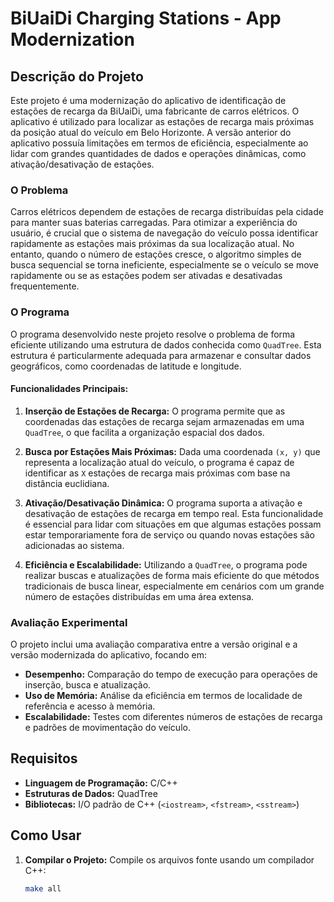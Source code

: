 # BiUaiDi Charging Stations - App Modernization

## Descrição do Projeto

Este projeto é uma modernização do aplicativo de identificação de estações de recarga da BiUaiDi, uma fabricante de carros elétricos. O aplicativo é utilizado para localizar as estações de recarga mais próximas da posição atual do veículo em Belo Horizonte. A versão anterior do aplicativo possuía limitações em termos de eficiência, especialmente ao lidar com grandes quantidades de dados e operações dinâmicas, como ativação/desativação de estações.

### O Problema

Carros elétricos dependem de estações de recarga distribuídas pela cidade para manter suas baterias carregadas. Para otimizar a experiência do usuário, é crucial que o sistema de navegação do veículo possa identificar rapidamente as estações mais próximas da sua localização atual. No entanto, quando o número de estações cresce, o algoritmo simples de busca sequencial se torna ineficiente, especialmente se o veículo se move rapidamente ou se as estações podem ser ativadas e desativadas frequentemente.

### O Programa

O programa desenvolvido neste projeto resolve o problema de forma eficiente utilizando uma estrutura de dados conhecida como `QuadTree`. Esta estrutura é particularmente adequada para armazenar e consultar dados geográficos, como coordenadas de latitude e longitude.

#### Funcionalidades Principais:

1. **Inserção de Estações de Recarga:** O programa permite que as coordenadas das estações de recarga sejam armazenadas em uma `QuadTree`, o que facilita a organização espacial dos dados.

2. **Busca por Estações Mais Próximas:** Dada uma coordenada `(x, y)` que representa a localização atual do veículo, o programa é capaz de identificar as `X` estações de recarga mais próximas com base na distância euclidiana.

3. **Ativação/Desativação Dinâmica:** O programa suporta a ativação e desativação de estações de recarga em tempo real. Esta funcionalidade é essencial para lidar com situações em que algumas estações possam estar temporariamente fora de serviço ou quando novas estações são adicionadas ao sistema.

4. **Eficiência e Escalabilidade:** Utilizando a `QuadTree`, o programa pode realizar buscas e atualizações de forma mais eficiente do que métodos tradicionais de busca linear, especialmente em cenários com um grande número de estações distribuídas em uma área extensa.

### Avaliação Experimental

O projeto inclui uma avaliação comparativa entre a versão original e a versão modernizada do aplicativo, focando em:
- **Desempenho:** Comparação do tempo de execução para operações de inserção, busca e atualização.
- **Uso de Memória:** Análise da eficiência em termos de localidade de referência e acesso à memória.
- **Escalabilidade:** Testes com diferentes números de estações de recarga e padrões de movimentação do veículo.

## Requisitos

- **Linguagem de Programação:** C/C++
- **Estruturas de Dados:** QuadTree
- **Bibliotecas:** I/O padrão de C++ (`<iostream>`, `<fstream>`, `<sstream>`)

## Como Usar

1. **Compilar o Projeto:**
   Compile os arquivos fonte usando um compilador C++:
   ```bash
   make all
